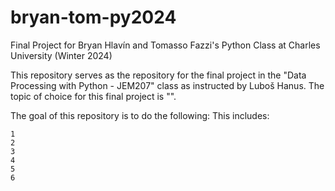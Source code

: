 # bryan-tom-py2024
Final Project for Bryan Hlavín and Tomasso Fazzi's Python Class at Charles University (Winter 2024)


This repository serves as the repository for the final project in the "Data Processing with Python - JEM207" class as instructed by Luboš Hanus. 
The topic of choice for this final project is "".

The goal of this repository is to do the following: This includes:

    1
    2
    3
    4
    5
    6
